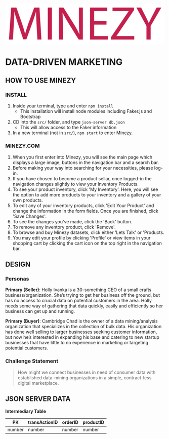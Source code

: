 
![Minezy - your local data-driven marketing](public/Minezy_logo.png "Minezy - your local data-driven marketing")
# DATA-DRIVEN MARKETING

## HOW TO USE MINEZY
### INSTALL
1. Inside your terminal, type and enter `npm install`
    * This installation will install node modules including Faker.js and Bootstrap
1. CD into the `src/` folder, and type `json-server db.json`
    * This will allow access to the Faker information
1. In a new terminal (not in `src/`), `npm start` to enter Minezy.

### MINEZY.COM
1. When you first enter into Minezy, you will see the main page which displays a large image, buttons in the navigation bar and a search bar.
1. Before making your way into searching for your necessities, please log-in. 
1. If you have chosen to become a product sellar, once logged-in the navigation changes slightly to view your Inventory Products.
1. To see your product inventory, click 'My Inventory'. Here, you will see the option to add more products to your inventory and a gallery of your own products.
1. To edit any of  your inventory products, click 'Edit Your Product' and change the information in the form fields. Once you are finished, click 'Save Changes'. 
1. To see the changes  you've made, click the 'Back' button.
1. To remove any inventory product, click 'Remove'.
1. To browse and buy Minezy datasets, click either 'Lets Talk' or 'Products.
1. You may edit your profile by clicking 'Profile' or view items in your shopping cart by clicking the cart icon on the top right in the navigation bar.


## DESIGN
### Personas
__Primary (Seller)__: Holly Ivanka is a 30-something CEO of a small crafts business/organization. She’s trying to get her business off the ground, but has no access to crucial data on potential customers in the area. Holly needs some way of gathering that data quickly, easily and efficiently so her business can get up and running.

__Primary (Buyer)__: Cambridge Chad is the owner of a data mining/analysis organization that specializes in the collection of bulk data. His organization has done well selling to larger businesses seeking customer information, but now he’s interested in expanding his base and catering to new startup businesses that have little to no experience in marketing or targeting potential customers.
### Challenge Statement
> How might we connect businesses in need of consumer data with established data-mining organizations in a simple, contract-less digital marketplace.


## JSON SERVER DATA
**Intermediary Table**

PK | transActionID | orderID | productID
--- | --- | --- | ---
number | number | number | number
